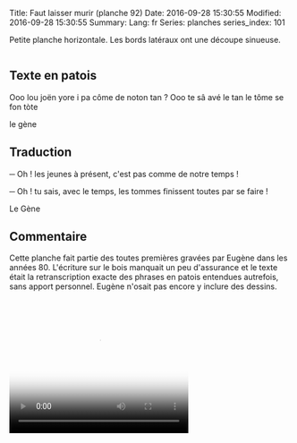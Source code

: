 Title: Faut laisser murir (planche 92)
Date: 2016-09-28 15:30:55
Modified: 2016-09-28 15:30:55
Summary: 
Lang: fr
Series: planches
series_index: 101

<p style="text-align:justify">Petite planche horizontale. Les bords
latéraux ont une découpe sinueuse.</p>

<figure class="image-block" style="float: center;">
  <img alt="" src="{static}/images/planche_92.png">
  <figcaption style="max-width: 700px"></figcaption>
</figure>

## Texte en patois

Ooo lou joën yore i pa côme de noton tan ? Ooo te sâ avé le tan le
tôme se fon tòte

le gène

## Traduction

─ Oh ! les jeunes à présent, c'est pas comme de notre temps !

─ Oh ! tu sais, avec le temps, les tommes finissent toutes par se faire !

Le Gène

## Commentaire

Cette planche fait partie des toutes premières gravées par Eugène dans
les années 80. L'écriture sur le bois manquait un peu d'assurance et
le texte était la retranscription exacte des phrases en patois
entendues autrefois, sans apport personnel. Eugène n'osait pas encore
y inclure des dessins.

<video width="320" height="240" controls
  poster="{static}/images/thumbnails/video_92.jpg">
  <source src="https://d1njpgd0ygatdn.cloudfront.net/video_92.mp4" type="video/mp4">
</video>

